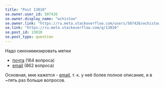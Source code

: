 ```yaml
---
title: "Post 13010"
se.owner.user_id: 507426
se.owner.display_name: "wchistow"
se.owner.link: "https://ru.meta.stackoverflow.com/users/507426/wchistow"
se.link: "https://ru.meta.stackoverflow.com/q/13010"
se.post_id: 13010
se.post_type: question
---
```

<p>Надо синонимизировать метки</p>
<ul>
<li><a href="https://ru.stackoverflow.com/questions/tagged/%d0%bf%d0%be%d1%87%d1%82%d0%b0" class="post-tag" title="показать вопросы с меткой [почта]" aria-label="показать вопросы с меткой [почта]" rel="tag" aria-labelledby="tag-почта-tooltip-container">почта</a> (164 вопроса)</li>
<li><a href="https://ru.stackoverflow.com/questions/tagged/email" class="post-tag" title="показать вопросы с меткой [email]" aria-label="показать вопросы с меткой [email]" rel="tag" aria-labelledby="tag-email-tooltip-container">email</a> (862 вопроса)</li>
</ul>
<p>Основная, мне кажется - <a href="https://ru.stackoverflow.com/questions/tagged/email" class="post-tag" title="показать вопросы с меткой [email]" aria-label="показать вопросы с меткой [email]" rel="tag" aria-labelledby="tag-email-tooltip-container">email</a>, т. к. у неё более полное описание, и в ~пять раз больше вопросов.</p>
